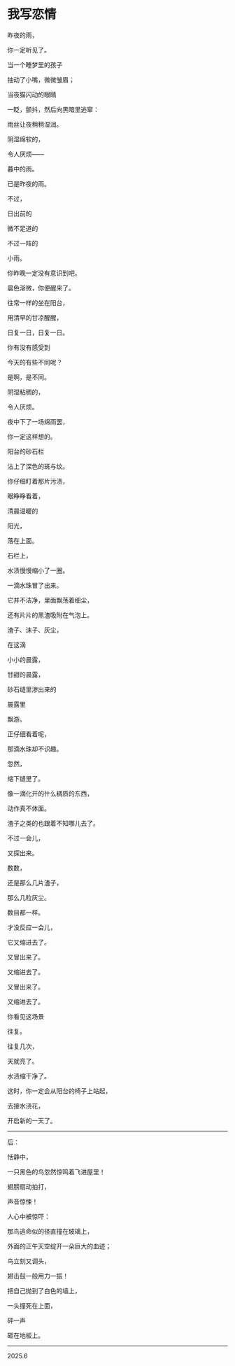 # 我写恋情

昨夜的雨，

你一定听见了。



当一个睡梦里的孩子

抽动了小嘴，微微皱眉；

当夜猫闪动的眼睛

一眨，颤抖，然后向黑暗里逃窜：

雨丝让夜稍稍湿润。

阴湿绵软的，

令人厌烦——

暮中的雨。

已是昨夜的雨。



不过，

日出前的

微不足道的

不过一阵的

小雨。

你昨晚一定没有意识到吧。



晨色渐微，你便醒来了。

往常一样的坐在阳台，

用清早的甘凉醒醒，

日复一日，日复一日。

你有没有感受到

今天的有些不同呢？



是啊，是不同。

阴湿粘稠的，

令人厌烦。

夜中下了一场绵雨罢，

你一定这样想的。



阳台的砂石栏

沾上了深色的斑与纹。

你仔细盯着那片污渍，

眼睁睁看着，

清晨温暖的

阳光，

落在上面。



石栏上，

水渍慢慢缩小了一圈。

一滴水珠冒了出来。

它并不洁净，里面飘荡着细尘，

还有片片的黑渣吸附在气泡上。



渣子、沫子、灰尘，

在这滴

小小的晨露，

甘甜的晨露，

砂石缝里渗出来的

晨露里

飘游。



正仔细看着呢，

那滴水珠却不识趣。

忽然，

缩下缝里了。

像一滴化开的什么稠质的东西，

动作真不体面。

渣子之类的也跟着不知哪儿去了。



不过一会儿，

又探出来。

数数，

还是那么几片渣子，

那么几粒灰尘。

数目都一样。



才没反应一会儿，

它又缩进去了。

又冒出来了。

又缩进去了。

又冒出来了。

又缩进去了。



你看见这场景

往复。

往复几次，

天就亮了。



水渍缩干净了。



这时，你一定会从阳台的椅子上站起，

去接水浇花，

开启新的一天了。

---

后：

恬静中，

一只黑色的鸟忽然惊鸣着飞进屋里！

翅膀扇动拍打，

声音惊悚！

人心中被惊吓：

那鸟逃命似的径直撞在玻璃上，

外面的正午天空绽开一朵巨大的血迹；

鸟立刻又调头，

翅击鼓一般用力一振！

把自己抛到了白色的墙上，

一头撞死在上面，

砰一声

砸在地板上。

---

2025.6